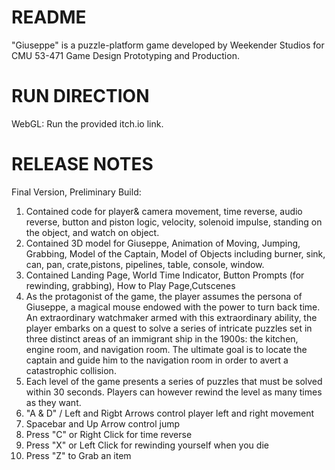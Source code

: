 # README

"Giuseppe" is a puzzle-platform game developed by Weekender Studios for CMU 53-471 Game Design Prototyping and Production.

# RUN DIRECTION
WebGL: Run the provided itch.io link.

# RELEASE NOTES
Final Version, Preliminary Build:
1. Contained code for player& camera movement, time reverse, audio reverse, button and piston logic, velocity, solenoid impulse, standing on the object, and watch on object.
2. Contained 3D model for Giuseppe, Animation of Moving, Jumping, Grabbing, Model of the Captain, Model of Objects including burner, sink, can, pan, crate,pistons, pipelines, table, console, window. 
3. Contained Landing Page, World Time Indicator, Button Prompts (for rewinding, grabbing), How to Play Page,Cutscenes
4. As the protagonist of the game, the player assumes the persona of Giuseppe, a magical mouse endowed with the power to turn back time. An extraordinary watchmaker armed with this extraordinary ability, the player embarks on a quest to solve a series of intricate puzzles set in three distinct areas of an immigrant ship in the 1900s: the kitchen, engine room, and navigation room. The ultimate goal  is to locate the captain and guide him to the navigation room in order to avert a catastrophic collision.
5. Each level of the game presents a series of puzzles that must be solved within 30 seconds. Players can however rewind the level as many times as they want.
6. "A & D" / Left and Rigbt Arrows control player left and right movement
7. Spacebar and Up Arrow control jump
8. Press "C" or Right Click for time reverse
9. Press "X" or Left Click for rewinding yourself when you die
10. Press "Z" to Grab an item

